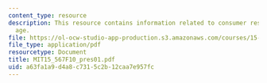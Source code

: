 ```yaml
---
content_type: resource
description: This resource contains information related to consumer resale in a digital
  age.
file: https://ol-ocw-studio-app-production.s3.amazonaws.com/courses/15-567-the-economics-of-information-strategy-structure-and-pricing-fall-2010/a63fa1a9d4a8c7315c2b12caa7e957fc_MIT15_567F10_pres01.pdf
file_type: application/pdf
resourcetype: Document
title: MIT15_567F10_pres01.pdf
uid: a63fa1a9-d4a8-c731-5c2b-12caa7e957fc
---
```

